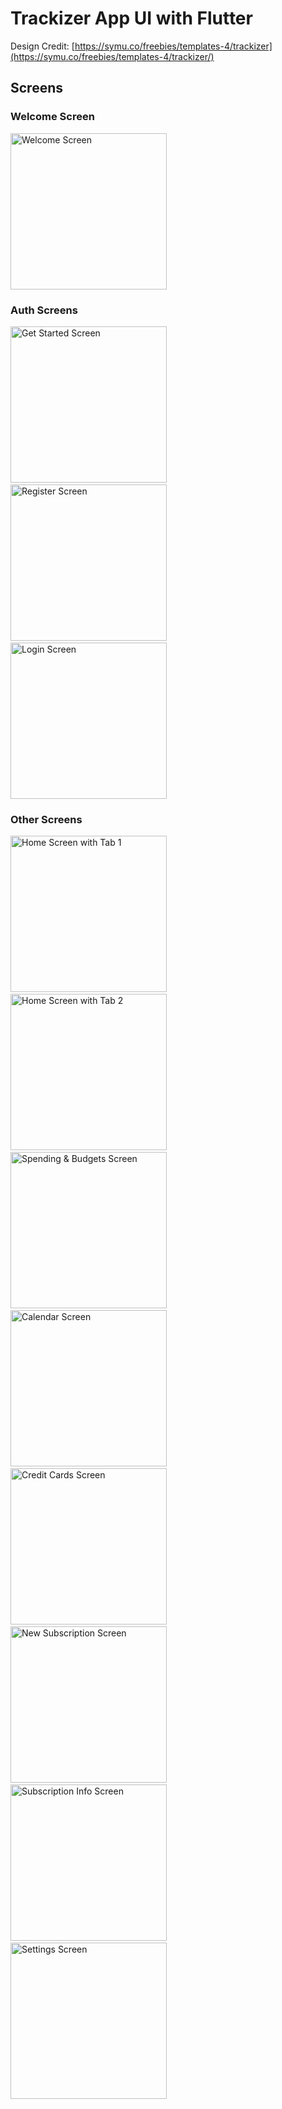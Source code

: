 # Trackizer App UI with Flutter

Design Credit: [https://symu.co/freebies/templates-4/trackizer](https://symu.co/freebies/templates-4/trackizer/)

## Screens

### Welcome Screen
<img src="screens/welcome.png" width="250" alt="Welcome Screen">

### Auth Screens
<img src="screens/auth1.png" width="250" alt="Get Started Screen">
&nbsp;&nbsp;
<img src="screens/auth2.png" width="250" alt="Register Screen">
&nbsp;&nbsp;
<img src="screens/auth3.png" width="250" alt="Login Screen">

### Other Screens
<img src="screens/home1.png" width="250" alt="Home Screen with Tab 1">
&nbsp;&nbsp;
<img src="screens/home2.png" width="250" alt="Home Screen with Tab 2">
&nbsp;&nbsp;
<img src="screens/spending_budgets.png" width="250" alt="Spending & Budgets Screen">
&nbsp;&nbsp;
<img src="screens/calendar.png" width="250" alt="Calendar Screen">
&nbsp;&nbsp;
<img src="screens/credit_cards.png" width="250" alt="Credit Cards Screen">
&nbsp;&nbsp;
<img src="screens/new_subscription.png" width="250" alt="New Subscription Screen">
&nbsp;&nbsp;
<img src="screens/subscription_info.png" width="250" alt="Subscription Info Screen">
&nbsp;&nbsp;
<img src="screens/settings.png" width="250" alt="Settings Screen">
&nbsp;&nbsp;